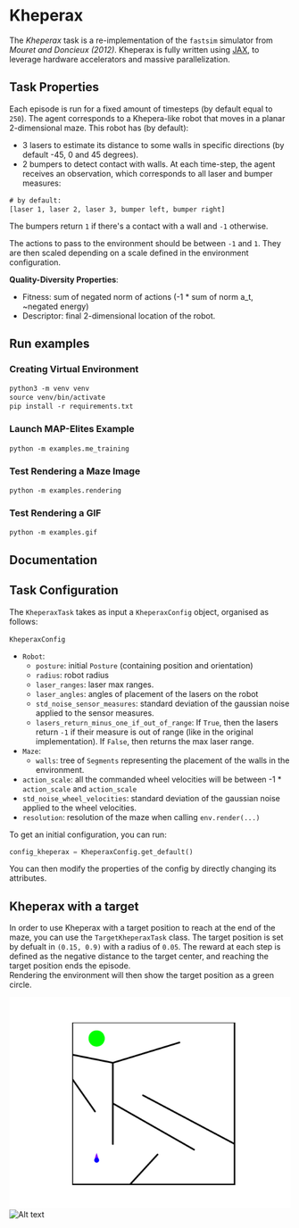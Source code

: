 # Kheperax

The *Kheperax* task is a re-implementation of the `fastsim` simulator from _Mouret and Doncieux (2012)_.
Kheperax is fully written using [JAX](https://github.com/google/jax), to leverage hardware accelerators and massive parallelization.

## Task Properties

Each episode is run for a fixed amount of timesteps (by default equal to `250`).
The agent corresponds to a Khepera-like robot that moves in a planar 2-dimensional maze.
This robot has (by default):
- 3 lasers to estimate its distance to some walls in specific directions (by default -45, 0 and 45 degrees).
- 2 bumpers to detect contact with walls.
At each time-step, the agent receives an observation, which corresponds to all laser and bumper measures: 
```
# by default:
[laser 1, laser 2, laser 3, bumper left, bumper right]
```
The bumpers return `1` if there's a contact with a wall and `-1` otherwise.

The actions to pass to the environment should be between `-1` and `1`. 
They are then scaled depending on a scale defined in the environment configuration.

**Quality-Diversity Properties**:
- Fitness: sum of negated norm of actions (-1 * sum of norm a_t, ~negated energy)
- Descriptor: final 2-dimensional location of the robot.


## Run examples

### Creating Virtual Environment

```shell
python3 -m venv venv
source venv/bin/activate
pip install -r requirements.txt
```

### Launch MAP-Elites Example

```shell
python -m examples.me_training
```

### Test Rendering a Maze Image

```shell
python -m examples.rendering
```

### Test Rendering a GIF

```shell
python -m examples.gif
```

## Documentation

## Task Configuration

The `KheperaxTask` takes as input a `KheperaxConfig` object, organised as follows:

`KheperaxConfig`
- `Robot`:
  - `posture`: initial `Posture` (containing position and orientation)
  - `radius`: robot radius
  - `laser_ranges`: laser max ranges.
  - `laser_angles`: angles of placement of the lasers on the robot
  - `std_noise_sensor_measures`: standard deviation of the gaussian noise applied to the sensor measures.
  - `lasers_return_minus_one_if_out_of_range`: 
  If `True`, then the lasers return `-1` if their measure is out of range (like in the original implementation).
  If `False`, then returns the max laser range.
- `Maze`:
  - `walls`: tree of `Segments` representing the placement of the walls in the environment.
- `action_scale`: all the commanded wheel velocities will be between -1 * `action_scale` and `action_scale`
- `std_noise_wheel_velocities`: standard deviation of the gaussian noise applied to the wheel velocities.
- `resolution`: resolution of the maze when calling `env.render(...)` 

To get an initial configuration, you can run:
```python
config_kheperax = KheperaxConfig.get_default()
```

You can then modify the properties of the config by directly changing its attributes.


## Kheperax with a target
In order to use Kheperax with a target position to reach at the end of the maze, you can use the `TargetKheperaxTask` class. The target position is set by defualt in `(0.15, 0.9)` with a radius of `0.05`. The reward at each step is defined as the negative distance to the target center, and reaching the target position ends the episode.   
Rendering the environment will then show the target position as a green circle.

![Maze with a target](results/target_maze.png)
![Alt text](results/kheperax.gif)